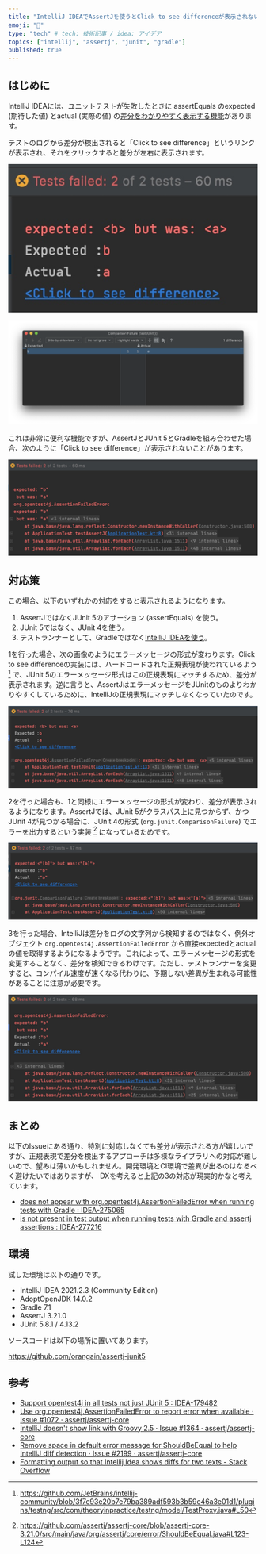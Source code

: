 ```yaml
---
title: "IntelliJ IDEAでAssertJを使うとClick to see differenceが表示されない場合の対処法"
emoji: "👀"
type: "tech" # tech: 技術記事 / idea: アイデア
topics: ["intellij", "assertj", "junit", "gradle"]
published: true
---
```


## はじめに

IntelliJ IDEAには、ユニットテストが失敗したときに assertEquals のexpected (期待した値) とactual (実際の値) の[差分をわかりやすく表示する機能](https://pleiades.io/help/idea/viewing-and-exploring-test-results.html#assert-equals)があります。

テストのログから差分が検出されると「Click to see difference」というリンクが表示され、それをクリックすると差分が左右に表示されます。

![Click to see differenceというリンク](/images/assertj-click-to-see-difference/click-to-see-difference.png)

![差分の表示](/images/assertj-click-to-see-difference/comparison-failure.png)

これは非常に便利な機能ですが、AssertJとJUnit 5とGradleを組み合わせた場合、次のように「Click to see difference」が表示されないことがあります。

![Click to see differenceが表示されない](/images/assertj-click-to-see-difference/problem.png)

## 対応策

この場合、以下のいずれかの対応をすると表示されるようになります。

1. AssertJではなくJUnit 5のアサーション (assertEquals) を使う。
2. JUnit 5ではなく、JUnit 4を使う。
3. テストランナーとして、Gradleではなく[IntelliJ IDEAを使う](https://pleiades.io/help/idea/work-with-tests-in-gradle.html#configure_gradle_test_runner)。

1を行った場合、次の画像のようにエラーメッセージの形式が変わります。Click to see differenceの実装には、ハードコードされた正規表現が使われているよう [^1] で、JUnit 5のエラーメッセージ形式はこの正規表現にマッチするため、差分が表示されます。逆に言うと、AssertJはエラーメッセージをJUnitのものよりわかりやすくしているために、IntelliJの正規表現にマッチしなくなっていたのです。

![対応策1](/images/assertj-click-to-see-difference/solution1.png)

2を行った場合も、1と同様にエラーメッセージの形式が変わり、差分が表示されるようになります。AssertJでは、JUnit 5がクラスパス上に見つからず、かつJUnit 4が見つかる場合に、JUnit 4の形式 (`org.junit.ComparisonFailure`) でエラーを出力するという実装 [^2] になっているためです。

![対応策2](/images/assertj-click-to-see-difference/solution2.png)

3を行った場合、IntelliJは差分をログの文字列から検知するのではなく、例外オブジェクト `org.opentest4j.AssertionFailedError` から直接expectedとactualの値を取得するようになるようです。これによって、エラーメッセージの形式を変更することなく、差分を検知できるわけです。ただし、テストランナーを変更すると、コンパイル速度が速くなる代わりに、予期しない差異が生まれる可能性があることに注意が必要です。

![対応策3](/images/assertj-click-to-see-difference/solution3.png)

## まとめ

以下のIssueにある通り、特別に対応しなくても差分が表示される方が嬉しいですが、正規表現で差分を検出するアプローチは多様なライブラリへの対応が難しいので、望みは薄いかもしれません。開発環境とCI環境で差異が出るのはなるべく避けたいではありますが、 DXを考えると上記の3の対応が現実的かなと考えています。

* [<Click to see diference> does not appear with org.opentest4j.AssertionFailedError when running tests with Gradle : IDEA-275065](https://youtrack.jetbrains.com/issue/IDEA-275065)
* [<Click to see difference> is not present in test output when running tests with Gradle and assertj assertions : IDEA-277216](https://youtrack.jetbrains.com/issue/IDEA-277216)


## 環境

試した環境は以下の通りです。

* IntelliJ IDEA 2021.2.3 (Community Edition)
* AdoptOpenJDK 14.0.2 
* Gradle 7.1
* AssertJ 3.21.0
* JUnit 5.8.1 / 4.13.2

ソースコードは以下の場所に置いてあります。

https://github.com/orangain/assertj-junit5

## 参考

* [Support opentest4j in all tests not just JUnit 5 : IDEA-179482](https://youtrack.jetbrains.com/issue/IDEA-179482)
* [Use org.opentest4j.AssertionFailedError to report error when available · Issue #1072 · assertj/assertj-core](https://github.com/assertj/assertj-core/issues/1072)
* [IntelliJ doesn't show <Click to see difference> link with Groovy 2.5 · Issue #1364 · assertj/assertj-core](https://github.com/assertj/assertj-core/issues/1364)
* [Remove space in default error message for ShouldBeEqual to help IntelliJ diff detection · Issue #2199 · assertj/assertj-core](https://github.com/assertj/assertj-core/issues/2199)
* [Formatting output so that Intellij Idea shows diffs for two texts - Stack Overflow](https://stackoverflow.com/questions/10934743/formatting-output-so-that-intellij-idea-shows-diffs-for-two-texts)


[^1]: https://github.com/JetBrains/intellij-community/blob/3f7e93e20b7e79ba389adf593b3b59e46a3e01d1/plugins/testng/src/com/theoryinpractice/testng/model/TestProxy.java#L50

[^2]: https://github.com/assertj/assertj-core/blob/assertj-core-3.21.0/src/main/java/org/assertj/core/error/ShouldBeEqual.java#L123-L124
